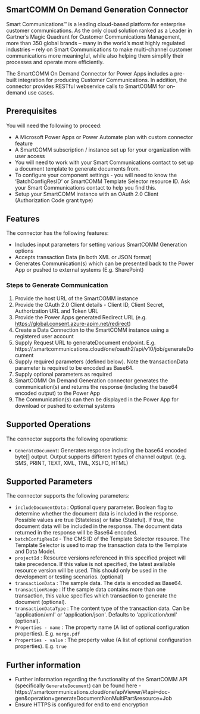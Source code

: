 ## SmartCOMM On Demand Generation Connector
Smart Communications™ is a leading cloud-based platform for enterprise customer communications. As the only cloud solution ranked as a Leader in Gartner’s Magic Quadrant for Customer Communications Management, more than 350 global brands – many in the world’s most highly regulated industries – rely on Smart Communications to make multi-channel customer communications more meaningful, while also helping them simplify their processes and operate more efficiently.

The SmartCOMM On Demand Connector for Power Apps includes a pre-built integration for producing Customer Communications. In addition, the connector provides RESTful webservice calls to SmartCOMM for on-demand use cases.

## Prerequisites
You will need the following to proceed:
* A Microsoft Power Apps or Power Automate plan with custom connector feature
* A SmartCOMM subscription / instance set up for your organization with user access
* You will need to work with your Smart Communications contact to set up a document template to generate documents from.
* To configure your component settings - you will need to know the ‘BatchConfigResID’ or SmartCOMM Template Selector resource ID. Ask your Smart Communications contact to help you find this.
* Setup your SmartCOMM instance with an OAuth 2.0 Client (Authorization Code grant type)

## Features
The connector has the following features:
* Includes input parameters for setting various SmartCOMM Generation options
* Accepts transaction Data (in both XML or JSON format)
* Generates Communication(s) which can be presented back to the Power App or pushed to external systems (E.g. SharePoint)

### Steps to Generate Communication
1. Provide the host URL of the SmartCOMM instance
2. Provide the OAuth 2.0 Client details - Client ID, Client Secret, Authorization URL and Token URL
3. Provide the Power Apps generated Redirect URL (e.g. https://global.consent.azure-apim.net/redirect)
3. Create a Data Connection to the SmartCOMM instance using a registered user account
4. Supply Request URL to generateDocument endpoint. E.g. https://<RegionServer>.smartcommunications.cloud/one/oauth2/api/v10/job/generateDocument
5. Supply required parameters (defined below). Note the transactionData parameter is required to be encoded as Base64.
6. Supply optional parameters as required
7. SmartCOMM On Demand Generation connector generates the communication(s) and returns the response (including the base64 encoded output) to the Power App
8. The Communication(s) can then be displayed in the Power App for download or pushed to external systems

## Supported Operations
The connector supports the following operations:
* `GenerateDocument`: Generates response including the base64 encoded byte[] output. Output supports different types of channel output. (e.g. SMS, PRINT, TEXT, XML, TML, XSLFO, HTML)

## Supported Parameters
The connector supports the following parameters:
* `includeDocumentData` : Optional query parameter. Boolean flag to determine whether the document data is included in the response. Possible values are true (Stateless) or false (Stateful). If true, the document data will be included in the response. The document data returned in the response will be Base64 encoded.
* `batchConfigResId` - The CMS ID of the Template Selector resource. The Template Selector is used to map the transaction data to the Template and Data Model.
* `projectId` : Resource versions referenced in this specified project will take precedence. If this value is not specified, the latest available resource version will be used. This should only be used in the development or testing scenarios. (optional)
* `transactionData` : The sample data. The data is encoded as Base64.
* `transactionRange` : If the sample data contains more than one transaction, this value specifies which transaction to generate the document (optional).
* `transactionDataType` : The content type of the transaction data. Can be 'application/xml' or 'application/json'. Defaults to 'application/xml' (optional).
* `Properties - name` : The property name (A list of optional configuration properties). E.g. `merge.pdf`
* `Properties - value` : The property value (A list of optional configuration properties). E.g. `true`

## Further information
* Further information regarding the functionality of the SmartCOMM API (specifically `GenerateDocument`) can be found here - https://<RegionServer>.smartcommunications.cloud/one/apiViewer/#!api=doc-gen&operation=generateDocumentNonMultiPart&resource=Job
* Ensure HTTPS is configured for end to end encryption